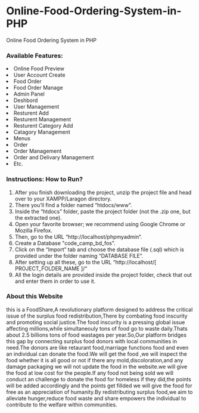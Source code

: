 # Online-Food-Ordering-System-in-PHP

Online Food Ordering System in PHP

### Available Features:

<li> Online Food Preview
<li> User Account Create
<li> Food Order 
<li> Food Order Manage
<li> Admin Panel
<li> Deshbord
<li> User Management
<li> Resturent Add
<li> Resturent Management
<li> Resturent Category Add
<li> Catagory Management
<li> Menus
<li> Order
<li> Order Management
<li> Order and Delivary Management
<li> Etc.

### Instructions: How to Run?

1.  After you finish downloading the project, unzip the project file and head over to your XAMPP/Laragon directory. <br/>
2.  There you’ll find a folder named “htdocs/www”. <br/>
3.  Inside the “htdocs” folder, paste the project folder (not the .zip one, but the extracted one). <br/>
4.  Open your favorite browser; we recommend using Google Chrome or Mozilla Firefox. <br/>
5.  Then, go to the URL “http://localhost/phpmyadmin“. <br/>
6.  Create a Database "code_camp_bd_fos". <br/>
7.  Click on the “Import” tab and choose the database file (.sql) which is provided under the folder naming “DATABASE FILE”. <br/>
8.  After setting up all these, go to the URL “http://localhost/[ PROJECT_FOLDER_NAME ]/“ <br/>
9.  All the login details are provided inside the project folder, check that out and enter them in order to use it. <br/>

### About this Website
this is a FoodShare,A revolutionary platform designed to address the critical issue of the surplus food redistribution,There by combating food inscurity and promoting social justice.The food inscurity is a pressing global issue affecting millions,while simultaneouly tons of food go to waste daily.Thats about 2.5 billions tons of food wastages per year.So,Our platform bridges this gap by connecting surplus food donors with local communities in need.The donors are like retaurant food,marriage functions food and even an individual can donate the food.We will get the food ,we will inspect the food whether it is all good or not if there any mold,discoloration,and any damage packaging we will not update the food in the website.we will give the food at low cost for the people.If any food not being sold we will conduct an challenge to donate the food for homeless if they did,the points will be added accordingly and the points get fillded we will give the food for free as an appreciation of humanity.By redistributing surplus food,we aim to alleviate hunger,reduce food waste and share empowers the individual to contribute to the welfare within communities.

